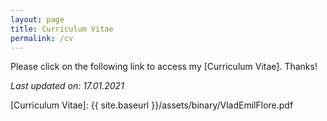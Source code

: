 ```yaml
---
layout: page
title: Curriculum Vitae
permalink: /cv
---
```

Please click on the following link to access my [Curriculum Vitae]. Thanks!

_Last updated on: 17.01.2021_

[Curriculum Vitae]: {{ site.baseurl }}/assets/binary/VladEmilFlore.pdf
